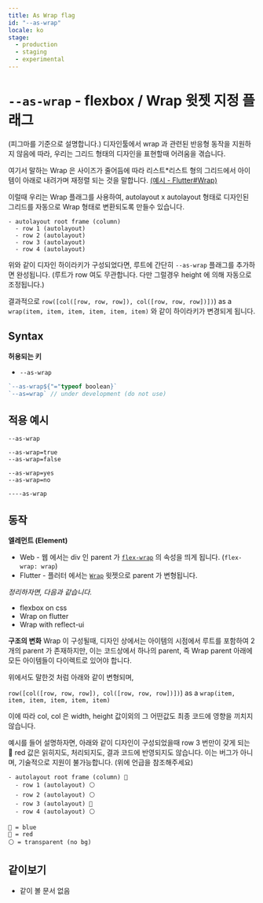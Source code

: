```yaml
---
title: As Wrap flag
id: "--as-wrap"
locale: ko
stage:
  - production
  - staging
  - experimental
---
```


<!-- This translation is aheaded, more detailed then en -->

# `--as-wrap` - flexbox / Wrap 윗젯 지정 플래그

(피그마를 기준으로 설명합니다.)
디자인툴에서 wrap 과 관련된 반응형 동작을 지원하지 않음에 따라, 우리는 그리드 형태의 디자인을 표현할때 어려움을 겪습니다.

여기서 말하는 Wrap 은 사이즈가 줄어듬에 따라 리스트\*리스트 형의 그리드에서 아이템이 아래로 내려가며 재정렬 되는 것을 말합니다. [(예시 - Flutter#Wrap)](https://api.flutter.dev/flutter/widgets/Wrap-class.html)

이럴때 우리는 Wrap 플래그를 사용하여, autolayout x autolayout 형태로 디자인된 그리드를 자동으로 Wrap 형태로 변환되도록 만들수 있습니다.

```
- autolayout root frame (column)
  - row 1 (autolayout)
  - row 2 (autolayout)
  - row 3 (autolayout)
  - row 4 (autolayout)
```

위와 같이 디자인 하이라키가 구성되었다면, 루트에 간단히 `--as-wrap` 플래그를 추가하면 완성됩니다. (루트가 row 여도 무관합니다. 다만 그럴경우 height 에 의해 자동으로 조정됩니다.)

결과적으로 `row([col([row, row, row]), col([row, row, row])])`) as a `wrap(item, item, item, item, item, item)` 와 같이 하이라키가 변경되게 됩니다.

## Syntax

**허용되는 키**

- `--as-wrap`

```ts
`--as-wrap${"="typeof boolean}`
`--as=wrap` // under development (do not use)
```

## 적용 예시

```
--as-wrap

--as-wrap=true
--as-wrap=false

--as-wrap=yes
--as-wrap=no

----as-wrap
```

## 동작

**엘레먼트 (Element)**

- Web - 웹 에서는 div 인 parent 가 [`flex-wrap`](https://developer.mozilla.org/en-US/docs/Web/CSS/flex-wrap) 의 속성을 띄게 됩니다. (`flex-wrap: wrap`)
- Flutter - 플러터 에서는 [`Wrap`](https://api.flutter.dev/flutter/widgets/Wrap-class.html) 윗젯으로 parent 가 변형됩니다.

_정리하자면, 다음과 같습니다._

- flexbox on css
- Wrap on flutter
- Wrap with reflect-ui

**구조의 변화**
Wrap 이 구성될때, 디자인 상에서는 아이템의 시점에서 루트를 포함하여 2개의 parent 가 존재하지만, 이는 코드상에서 하나의 parent, 즉 Wrap parent 아래에 모든 아이템들이 다이렉트로 있어야 합니다.

위에서도 말한것 처럼 아래와 같이 변형되며,

`row([col([row, row, row]), col([row, row, row])])`) as a `wrap(item, item, item, item, item, item)`

이에 따라 col, col 은 width, height 값이외의 그 어떤값도 최종 코드에 영향을 끼치지 않습니다.

예시를 들어 설명하자면, 아래와 같이 디자인이 구성되었을때 row 3 번만이 갖게 되는 🔴 red 값은 읽히지도, 처리되지도, 결과 코드에 반영되지도 않습니다.
이는 버그가 아니며, 기술적으로 지원이 불가능합니다. (위에 언급을 참조해주세요)

```
- autolayout root frame (column) 🔵
  - row 1 (autolayout) ⚪️
  - row 2 (autolayout) ⚪️
  - row 3 (autolayout) 🔴
  - row 4 (autolayout) ⚪️

🔵 = blue
🔴 = red
⚪️ = transparent (no bg)
```

## 같이보기

- 같이 볼 문서 없음
